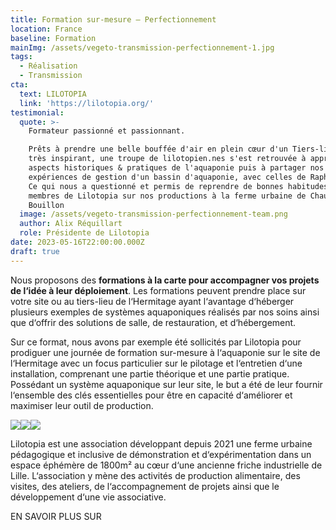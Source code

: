 ```yaml
---
title: Formation sur-mesure – Perfectionnement
location: France
baseline: Formation
mainImg: /assets/vegeto-transmission-perfectionnement-1.jpg
tags:
  - Réalisation
  - Transmission
cta:
  text: LILOTOPIA
  link: 'https://lilotopia.org/'
testimonial:
  quote: >-
    Formateur passionné et passionnant.

    Prêts à prendre une belle bouffée d'air en plein cœur d'un Tiers-lieu rural
    très inspirant, une troupe de lilotopien.nes s'est retrouvée à apprendre les
    aspects historiques & pratiques de l'aquaponie puis à partager nos
    expériences de gestion d'un bassin d'aquaponie, avec celles de Raphaël....
    Ce qui nous a questionné et permis de reprendre de bonnes habitudes entre
    membres de Lilotopia sur nos productions à la ferme urbaine de Chaud
    Bouillon
  image: /assets/vegeto-transmission-perfectionnement-team.png
  author: Alix Réquillart
  role: Présidente de Lilotopia
date: 2023-05-16T22:00:00.000Z
draft: true
---
```


Nous proposons des **formations à la carte pour accompagner vos projets de l‘idée à leur déploiement**. Les formations peuvent prendre place sur votre site ou au tiers-lieu de l‘Hermitage ayant l‘avantage d‘héberger plusieurs exemples de systèmes aquaponiques réalisés par nos soins ainsi que d‘offrir des solutions de salle, de restauration, et d‘hébergement.

Sur ce format, nous avons par exemple été sollicités par Lilotopia pour prodiguer une journée de formation sur-mesure à l‘aquaponie sur le site de l‘Hermitage avec un focus particulier sur le pilotage et l‘entretien d‘une installation, comprenant une partie théorique et une partie pratique. Possédant un système aquaponique sur leur site, le but a été de leur fournir l‘ensemble des clés essentielles pour être en capacité d‘améliorer et maximiser leur outil de production.

![](/assets/vegeto-transmission-perfectionnement-2.jpg)![](/assets/vegeto-transmission-perfectionnement-3.jpg)![](/assets/vegeto-transmission-perfectionnement-4.jpg)

Lilotopia est une association développant depuis 2021 une ferme urbaine pédagogique et inclusive de démonstration et d‘expérimentation dans un espace éphémère de 1800m² au cœur d‘une ancienne friche industrielle de Lille. L‘association y mène des activités de production alimentaire, des visites, des ateliers, de l‘accompagnement de projets ainsi que le développement d‘une vie associative.

EN SAVOIR PLUS SUR
